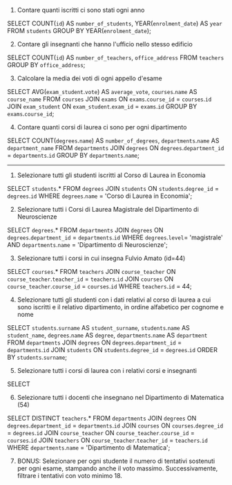 1. Contare quanti iscritti ci sono stati ogni anno

SELECT COUNT(`id`) AS `number_of_students`, YEAR(`enrolment_date`) AS `year`
FROM `students`
GROUP BY YEAR(`enrolment_date`);

2. Contare gli insegnanti che hanno l'ufficio nello stesso edificio

SELECT COUNT(`id`) AS `number_of_teachers`, `office_address`
FROM `teachers`
GROUP BY `office_address`;

3. Calcolare la media dei voti di ogni appello d'esame

SELECT AVG(`exam_student`.`vote`) AS `average_vote`, `courses`.`name` AS `course_name` 
FROM `courses`
JOIN `exams` ON `exams`.`course_id` = `courses`.`id`
JOIN `exam_student` ON `exam_student`.`exam_id` = `exams`.`id`
GROUP BY `exams`.`course_id`;

4. Contare quanti corsi di laurea ci sono per ogni dipartimento

SELECT COUNT(`degrees`.`name`) AS `number_of_degrees`, `departments`.`name` AS `department_name`
FROM `departments`
JOIN `degrees` ON `degrees`.`department_id` = `departments`.`id`
GROUP BY `departments`.`name`;


----------


1. Selezionare tutti gli studenti iscritti al Corso di Laurea in Economia

SELECT `students`.*
FROM `degrees`
JOIN `students` ON `students`.`degree_id` = `degrees`.`id`
WHERE `degrees`.`name` = 'Corso di Laurea in Economia';

2. Selezionare tutti i Corsi di Laurea Magistrale del Dipartimento di
Neuroscienze

SELECT `degrees`.*
FROM `departments`
JOIN `degrees` ON `degrees`.`department_id` = `departments`.`id`
WHERE `degrees`.`level`= 'magistrale'
AND `departments`.`name` = 'Dipartimento di Neuroscienze';

3. Selezionare tutti i corsi in cui insegna Fulvio Amato (id=44)

SELECT `courses`.*
FROM `teachers`
JOIN `course_teacher` ON `course_teacher`.`teacher_id` = `teachers`.`id`
JOIN `courses` ON `course_teacher`.`course_id` = `courses`.`id`
WHERE `teachers`.`id` = 44;


4. Selezionare tutti gli studenti con i dati relativi al corso di laurea a cui
sono iscritti e il relativo dipartimento, in ordine alfabetico per cognome e
nome

SELECT `students`.`surname` AS `student_surname`, `students`.`name` AS `student_name`, `degrees`.`name` AS `degree`, `departments`.`name` AS `department`
FROM `departments`
JOIN `degrees` ON `degrees`.`department_id` = `departments`.`id`
JOIN `students` ON `students`.`degree_id` = `degrees`.`id`
ORDER BY `students`.`surname`;


5. Selezionare tutti i corsi di laurea con i relativi corsi e insegnanti

SELECT

6. Selezionare tutti i docenti che insegnano nel Dipartimento di
Matematica (54)

SELECT DISTINCT `teachers`.*
FROM `departments` 
JOIN `degrees` ON `degrees`.`department_id` = `departments`.`id`
JOIN `courses` ON `courses`.`degree_id` = `degrees`.`id`
JOIN `course_teacher` ON `course_teacher`.`course_id` = `courses`.`id`
JOIN `teachers` ON `course_teacher`.`teacher_id` = `teachers`.`id`
WHERE `departments`.`name` = 'Dipartimento di Matematica';

7. BONUS: Selezionare per ogni studente il numero di tentativi sostenuti
per ogni esame, stampando anche il voto massimo. Successivamente,
filtrare i tentativi con voto minimo 18.